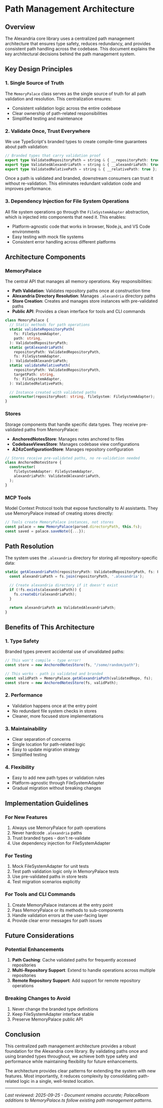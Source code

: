 # Path Management Architecture

## Overview

The Alexandria core library uses a centralized path management architecture that ensures type safety, reduces redundancy, and provides consistent path handling across the codebase. This document explains the key architectural decisions behind the path management system.

## Key Design Principles

### 1. Single Source of Truth

The `MemoryPalace` class serves as the single source of truth for all path validation and resolution. This centralization ensures:

- Consistent validation logic across the entire codebase
- Clear ownership of path-related responsibilities
- Simplified testing and maintenance

### 2. Validate Once, Trust Everywhere

We use TypeScript's branded types to create compile-time guarantees about path validation:

```typescript
// Branded types that carry validation proof
export type ValidatedRepositoryPath = string & { __repositoryPath: true };
export type ValidatedAlexandriaPath = string & { __alexandriaPath: true };
export type ValidatedRelativePath = string & { __relativePath: true };
```

Once a path is validated and branded, downstream consumers can trust it without re-validation. This eliminates redundant validation code and improves performance.

### 3. Dependency Injection for File System Operations

All file system operations go through the `FileSystemAdapter` abstraction, which is injected into components that need it. This enables:

- Platform-agnostic code that works in browser, Node.js, and VS Code environments
- Easy testing with mock file systems
- Consistent error handling across different platforms

## Architecture Components

### MemoryPalace

The central API that manages all memory operations. Key responsibilities:

- **Path Validation**: Validates repository paths once at construction time
- **Alexandria Directory Resolution**: Manages `.alexandria` directory paths
- **Store Creation**: Creates and manages store instances with pre-validated paths
- **Public API**: Provides a clean interface for tools and CLI commands

```typescript
class MemoryPalace {
  // Static methods for path operations
  static validateRepositoryPath(
    fs: FileSystemAdapter,
    path: string,
  ): ValidatedRepositoryPath;
  static getAlexandriaPath(
    repositoryPath: ValidatedRepositoryPath,
    fs: FileSystemAdapter,
  ): ValidatedAlexandriaPath;
  static validateRelativePath(
    repositoryPath: ValidatedRepositoryPath,
    targetPath: string,
    fs: FileSystemAdapter,
  ): ValidatedRelativePath;

  // Instance created with validated paths
  constructor(repositoryRoot: string, fileSystem: FileSystemAdapter);
}
```

### Stores

Storage components that handle specific data types. They receive pre-validated paths from MemoryPalace:

- **AnchoredNotesStore**: Manages notes anchored to files
- **CodebaseViewsStore**: Manages codebase view configurations
- **A24zConfigurationStore**: Manages repository configuration

```typescript
// Stores receive pre-validated paths, no re-validation needed
class AnchoredNotesStore {
  constructor(
    fileSystemAdapter: FileSystemAdapter,
    alexandriaPath: ValidatedAlexandriaPath,
  );
}
```

### MCP Tools

Model Context Protocol tools that expose functionality to AI assistants. They use MemoryPalace instead of creating stores directly:

```typescript
// Tools create MemoryPalace instances, not stores
const palace = new MemoryPalace(parsed.directoryPath, this.fs);
const saved = palace.saveNote({...});
```

## Path Resolution

The system uses the `.alexandria` directory for storing all repository-specific data:

```typescript
static getAlexandriaPath(repositoryPath: ValidatedRepositoryPath, fs: FileSystemAdapter): ValidatedAlexandriaPath {
  const alexandriaPath = fs.join(repositoryPath, '.alexandria');

  // Create alexandria directory if it doesn't exist
  if (!fs.exists(alexandriaPath)) {
    fs.createDir(alexandriaPath);
  }

  return alexandriaPath as ValidatedAlexandriaPath;
}
```

## Benefits of This Architecture

### 1. Type Safety

Branded types prevent accidental use of unvalidated paths:

```typescript
// This won't compile - type error!
const store = new AnchoredNotesStore(fs, "/some/random/path");

// This works - path is validated and branded
const validPath = MemoryPalace.getAlexandriaPath(validatedRepo, fs);
const store = new AnchoredNotesStore(fs, validPath);
```

### 2. Performance

- Validation happens once at the entry point
- No redundant file system checks in stores
- Cleaner, more focused store implementations

### 3. Maintainability

- Clear separation of concerns
- Single location for path-related logic
- Easy to update migration strategy
- Simplified testing

### 4. Flexibility

- Easy to add new path types or validation rules
- Platform-agnostic through FileSystemAdapter
- Gradual migration without breaking changes

## Implementation Guidelines

### For New Features

1. Always use MemoryPalace for path operations
2. Never hardcode `.alexandria` paths
3. Trust branded types - don't re-validate
4. Use dependency injection for FileSystemAdapter

### For Testing

1. Mock FileSystemAdapter for unit tests
2. Test path validation logic only in MemoryPalace tests
3. Use pre-validated paths in store tests
4. Test migration scenarios explicitly

### For Tools and CLI Commands

1. Create MemoryPalace instances at the entry point
2. Pass MemoryPalace or its methods to sub-components
3. Handle validation errors at the user-facing layer
4. Provide clear error messages for path issues

## Future Considerations

### Potential Enhancements

1. **Path Caching**: Cache validated paths for frequently accessed repositories
2. **Multi-Repository Support**: Extend to handle operations across multiple repositories
3. **Remote Repository Support**: Add support for remote repository operations

### Breaking Changes to Avoid

1. Never change the branded type definitions
2. Keep FileSystemAdapter interface stable
3. Preserve MemoryPalace public API

## Conclusion

This centralized path management architecture provides a robust foundation for the Alexandria core library. By validating paths once and using branded types throughout, we achieve both type safety and performance while maintaining flexibility for future enhancements.

The architecture provides clear patterns for extending the system with new features. Most importantly, it reduces complexity by consolidating path-related logic in a single, well-tested location.

---

_Last reviewed: 2025-09-25 - Document remains accurate; PalaceRoom additions to MemoryPalace.ts follow existing path management patterns._
